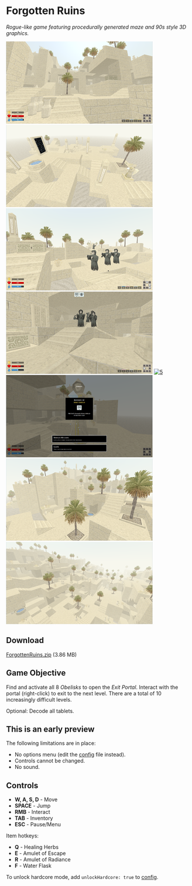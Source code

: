 
# Forgotten Ruins

_Rogue-like game featuring procedurally generated maze and 90s style 3D graphics._

[![1](screenshots/thumbs/1.png)](https://raw.githubusercontent.com/ashurrafiev/ForgottenRuins/master/screenshots/1.png)
[![2](screenshots/thumbs/2.png)](https://raw.githubusercontent.com/ashurrafiev/ForgottenRuins/master/screenshots/2.png)
[![3](screenshots/thumbs/3.png)](https://raw.githubusercontent.com/ashurrafiev/ForgottenRuins/master/screenshots/3.png)
[![4](screenshots/thumbs/4.png)](https://raw.githubusercontent.com/ashurrafiev/ForgottenRuins/master/screenshots/4.png)
[![5](screenshots/thumbs/5.png)](https://raw.githubusercontent.com/ashurrafiev/ForgottenRuins/master/screenshots/5.png)
[![6](screenshots/thumbs/6.png)](https://raw.githubusercontent.com/ashurrafiev/ForgottenRuins/master/screenshots/6.png)
[![7](screenshots/thumbs/7.png)](https://raw.githubusercontent.com/ashurrafiev/ForgottenRuins/master/screenshots/7.png)
[![8](screenshots/thumbs/8.png)](https://raw.githubusercontent.com/ashurrafiev/ForgottenRuins/master/screenshots/8.png)

## Download

[ForgottenRuins.zip](https://github.com/ashurrafiev/ForgottenRuins/releases/download/a.0.9/ForgottenRuins.zip) (3.86 MB)

## Game Objective

Find and activate all 8 _Obelisks_ to open the _Exit Portal_. Interact with the portal (right-click) to exit to the next level.
There are a total of 10 increasingly difficult levels.

Optional: Decode all tablets.

## This is an early preview

The following limitations are in place:

* No options menu (edit the [config](ruins.cfg) file instead).
* Controls cannot be changed.
* No sound.

## Controls

* **W, A, S, D** - Move
* **SPACE** - Jump
* **RMB** - Interact
* **TAB** - Inventory
* **ESC** - Pause/Menu

Item hotkeys:

* **Q** - Healing Herbs
* **E** - Amulet of Escape
* **R** - Amulet of Radiance
* **F** - Water Flask

To unlock hardcore mode, add `unlockHardcore: true` to [config](ruins.cfg).
